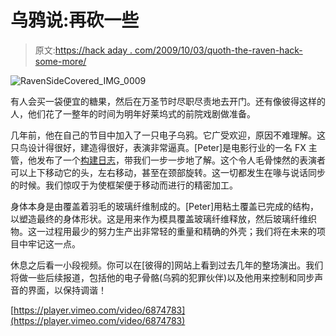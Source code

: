 # 乌鸦说:再砍一些

> 原文:[https://hack aday . com/2009/10/03/quoth-the-raven-hack-some-more/](https://hackaday.com/2009/10/03/quoth-the-raven-hack-some-more/)

![RavenSideCovered_IMG_0009](../Images/4eae7d22f9653899b5901554367bbd09.png "RavenSideCovered_IMG_0009")

有人会买一袋便宜的糖果，然后在万圣节时尽职尽责地去开门。还有像彼得这样的人，他们花了一整年的时间为明年好莱坞式的前院戏剧做准备。

几年前，他在自己的节目中加入了一只电子乌鸦。它广受欢迎，原因不难理解。这只鸟设计得很好，建造得很好，表演非常逼真。[Peter]是电影行业的一名 FX 主管，他发布了一个[构建日志](http://www.socalhalloween.com/Project_Raven.html)，带我们一步一步地了解。这个令人毛骨悚然的表演者可以上下移动它的头，左右移动，甚至在颈部旋转。这一切都发生在喙与说话同步的时候。我们惊叹于为使框架便于移动而进行的精密加工。

身体本身是由覆盖着羽毛的玻璃纤维制成的。[Peter]用粘土覆盖已完成的结构，以塑造最终的身体形状。这是用来作为模具覆盖玻璃纤维释放，然后玻璃纤维织物。这一过程用最少的努力生产出非常轻的重量和精确的外壳；我们将在未来的项目中牢记这一点。

休息之后看一小段视频。你可以在[彼得的]网站上看到过去几年的整场演出。我们将做一些后续报道，包括他的电子骨骼(乌鸦的犯罪伙伴)以及他用来控制和同步声音的界面，以保持调谐！

[https://player.vimeo.com/video/6874783](https://player.vimeo.com/video/6874783)